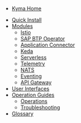* [Kyma Home](/README.md)
<!-- markdown-link-check-disable -->
* [Quick Install](/02-get-started/01-quick-install.md)
* [Modules](/06-modules/README.md)
  * [Istio](/istio/user/README.md)
  * [SAP BTP Operator](/btp-manager/user/README.md)
  * [Application Connector](/application-connector-manager/user/README.md)
  * [Keda](/keda-manager/user/README.md)
  * [Serverless](/serverless-manager/user/README.md)
  * [Telemetry](/telemetry-manager/user/README.md)
  * [NATS](/nats-manager/user/README.md)
  * [Eventing](/eventing-manager/user/README.md)
  * [API Gateway](/api-gateway/user/README.md)
* [User Interfaces](/01-overview/ui/README.md)
* [Operation Guides](/04-operation-guides/README.md)
  * [Operations](/04-operation-guides/operations/README.md)
  * [Troubleshooting](/04-operation-guides/troubleshooting/README.md)
* [Glossary](/glossary.md)
<!-- markdown-link-check-enable -->
